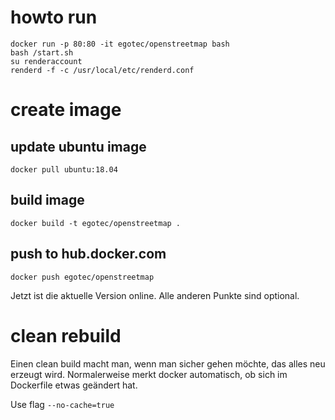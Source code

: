 # howto run

````
docker run -p 80:80 -it egotec/openstreetmap bash
bash /start.sh
su renderaccount
renderd -f -c /usr/local/etc/renderd.conf
````

# create image

## update ubuntu image

````
docker pull ubuntu:18.04
````

## build image

````
docker build -t egotec/openstreetmap .
````

## push to hub.docker.com

````
docker push egotec/openstreetmap
````

Jetzt ist die aktuelle Version online. Alle anderen Punkte sind optional.

# clean rebuild

Einen clean build macht man, wenn man sicher gehen möchte, das alles neu erzeugt wird.
Normalerweise merkt docker automatisch, ob sich im Dockerfile etwas geändert hat.

Use flag `--no-cache=true`
